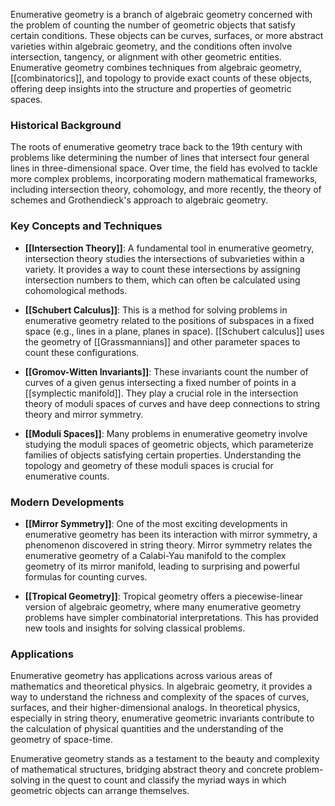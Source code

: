 Enumerative geometry is a branch of algebraic geometry concerned with the problem of counting the number of geometric objects that satisfy certain conditions. These objects can be curves, surfaces, or more abstract varieties within algebraic geometry, and the conditions often involve intersection, tangency, or alignment with other geometric entities. Enumerative geometry combines techniques from algebraic geometry, [[combinatorics]], and topology to provide exact counts of these objects, offering deep insights into the structure and properties of geometric spaces.

### Historical Background

The roots of enumerative geometry trace back to the 19th century with problems like determining the number of lines that intersect four general lines in three-dimensional space. Over time, the field has evolved to tackle more complex problems, incorporating modern mathematical frameworks, including intersection theory, cohomology, and more recently, the theory of schemes and Grothendieck's approach to algebraic geometry.

### Key Concepts and Techniques

- **[[Intersection Theory]]**: A fundamental tool in enumerative geometry, intersection theory studies the intersections of subvarieties within a variety. It provides a way to count these intersections by assigning intersection numbers to them, which can often be calculated using cohomological methods.

- **[[Schubert Calculus]]**: This is a method for solving problems in enumerative geometry related to the positions of subspaces in a fixed space (e.g., lines in a plane, planes in space). [[Schubert calculus]] uses the geometry of [[Grassmannians]] and other parameter spaces to count these configurations.

- **[[Gromov-Witten Invariants]]**: These invariants count the number of curves of a given genus intersecting a fixed number of points in a [[symplectic manifold]]. They play a crucial role in the intersection theory of moduli spaces of curves and have deep connections to string theory and mirror symmetry.

- **[[Moduli Spaces]]**: Many problems in enumerative geometry involve studying the moduli spaces of geometric objects, which parameterize families of objects satisfying certain properties. Understanding the topology and geometry of these moduli spaces is crucial for enumerative counts.

### Modern Developments

- **[[Mirror Symmetry]]**: One of the most exciting developments in enumerative geometry has been its interaction with mirror symmetry, a phenomenon discovered in string theory. Mirror symmetry relates the enumerative geometry of a Calabi-Yau manifold to the complex geometry of its mirror manifold, leading to surprising and powerful formulas for counting curves.

- **[[Tropical Geometry]]**: Tropical geometry offers a piecewise-linear version of algebraic geometry, where many enumerative geometry problems have simpler combinatorial interpretations. This has provided new tools and insights for solving classical problems.

### Applications

Enumerative geometry has applications across various areas of mathematics and theoretical physics. In algebraic geometry, it provides a way to understand the richness and complexity of the spaces of curves, surfaces, and their higher-dimensional analogs. In theoretical physics, especially in string theory, enumerative geometric invariants contribute to the calculation of physical quantities and the understanding of the geometry of space-time.

Enumerative geometry stands as a testament to the beauty and complexity of mathematical structures, bridging abstract theory and concrete problem-solving in the quest to count and classify the myriad ways in which geometric objects can arrange themselves.